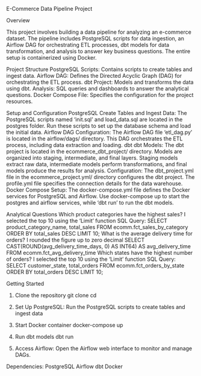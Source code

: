 E-Commerce Data Pipeline Project

Overview

This project involves building a data pipeline for analyzing an e-commerce dataset. The pipeline includes PostgreSQL scripts for data ingestion, an Airflow DAG for orchestrating ETL processes, dbt models for data transformation, and analysis to answer key business questions. The entire setup is containerized using Docker.

Project Structure
PostgreSQL Scripts: Contains scripts to create tables and ingest data.
Airflow DAG: Defines the Directed Acyclic Graph (DAG) for orchestrating the ETL 
process.
dbt Project: Models and transforms the data using dbt.
Analysis: SQL queries and dashboards to answer the analytical questions.
Docker Compose File: Specifies the configuration for the project resources.

Setup and Configuration
PostgreSQL
Create Tables and Ingest Data:
The PostgreSQL scripts named ‘init.sql’ and load_data.sql are located in the postgres folder.
Run these scripts to set up the database schema and load the initial data.
Airflow
DAG Configuration:
The Airflow DAG file ‘etl_dag.py’ is located in the airflow/dags/ directory.
This DAG orchestrates the ETL process, including data extraction and loading.
dbt
dbt Models:
The dbt project is located in the ecommerce_dbt_project/ directory.
Models are organized into staging, intermediate, and final layers.
Staging models extract raw data, intermediate models perform transformations, and final models produce the results for analysis.
Configuration:
The dbt_project.yml file in the ecommerce_project.yml/ directory configures the dbt project.
The profile.yml file specifies the connection details for the data warehouse.
Docker Compose
Setup:
The docker-compose.yml file defines the Docker services for PostgreSQL and Airflow.
Use docker-compose up to start the postgres and airflow services, while ‘dbt run’ to run the dbt models.

Analytical Questions
Which product categories have the highest sales?
I selected the top 10 using the ‘Limit’ function
SQL Query: SELECT
   product_category_name,
   total_sales
FROM
   ecomm.fct_sales_by_category
ORDER BY
   total_sales DESC
LIMIT 10; 
What is the average delivery time for orders?
I rounded the figure up to zero decimal
SELECT
   CAST(ROUND(avg_delivery_time_days, 0) AS INT64) AS avg_delivery_time
FROM
   ecomm.fct_avg_delivery_time
Which states have the highest number of orders?
I selected the top 10 using the ‘Limit’ function
SQL Query: SELECT
   customer_state,
   total_orders
FROM
   ecomm.fct_orders_by_state
ORDER BY
   total_orders DESC
LIMIT 10;

Getting Started

1. Clone the repository
git clone <repository-url>
cd <repository-folder>

2. Set Up PostgreSQL:
Run the PostgreSQL scripts to create tables and ingest data

3. Start Docker container
docker-compose up

4. Run dbt models
dbt run

5. Access Airflow:
Open the Airflow web interface to monitor and manage DAGs.

Dependencies:
PostgreSQL
Airflow
dbt
Docker